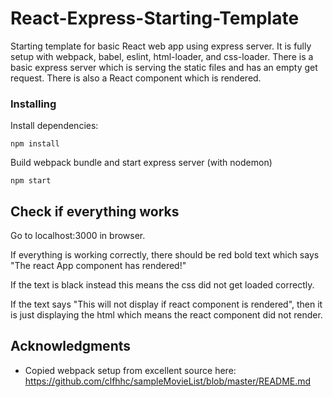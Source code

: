 # React-Express-Starting-Template
Starting template for basic React web app using express server. It is fully setup with webpack, babel, eslint, html-loader, and css-loader. There is a basic express server which is serving the static files and has an empty get request. There is also a React component which is rendered.


### Installing

Install dependencies:

```
npm install
```

Build webpack bundle and start express server (with nodemon)

```
npm start
```

## Check if everything works

Go to localhost:3000 in browser.

If everything is working correctly, there should be red bold text which says "The react App component has rendered!"

If the text is black instead this means the css did not get loaded correctly.

If the text says "This will not display if react component is rendered", then it is just displaying the html which means the react component did not render.


## Acknowledgments

* Copied webpack setup from excellent source here:
https://github.com/clfhhc/sampleMovieList/blob/master/README.md

